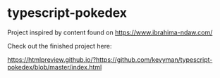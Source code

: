 ﻿# typescript-pokedex

Project inspired by content found on https://www.ibrahima-ndaw.com/

Check out the finished project here:

https://htmlpreview.github.io/?https://github.com/kevyman/typescript-pokedex/blob/master/index.html
